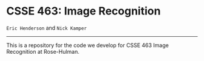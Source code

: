 CSSE 463: Image Recognition
===========================

`Eric Henderson` and `Nick Kamper`

---
This is a repository for the code we develop for CSSE 463 Image Recognition at Rose-Hulman.